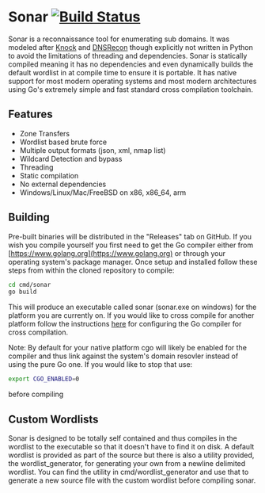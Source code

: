 # Sonar [![Build Status](https://travis-ci.org/jrozner/sonar.svg?branch=master)](https://travis-ci.org/jrozner/sonar)
Sonar is a reconnaissance tool for enumerating sub domains. It was modeled after [Knock](https://github.com/guelfoweb/knock) and [DNSRecon](https://github.com/darkoperator/dnsrecon) though explicitly not written in Python to avoid the limitations of threading and dependencies. Sonar is statically compiled meaning it has no dependencies and even dynamically builds the default wordlist in at compile time to ensure it is portable. It has native support for most modern operating systems and most modern architectures using Go's extremely simple and fast standard cross compilation toolchain.

## Features
* Zone Transfers
* Wordlist based brute force
* Multiple output formats (json, xml, nmap list)
* Wildcard Detection and bypass
* Threading
* Static compilation
* No external dependencies
* Windows/Linux/Mac/FreeBSD on x86, x86_64, arm

## Building
Pre-built binaries will be distributed in the "Releases" tab on GitHub. If you wish you compile yourself you first need to get the Go compiler either from [https://www.golang.org](https://www.golang.org) or through your operating system's package manager. Once setup and installed follow these steps from within the cloned repository to compile:

```sh
cd cmd/sonar
go build
```

This will produce an executable called sonar (sonar.exe on windows) for the platform you are currently on. If you would like to cross compile for another platform follow the instructions [here](http://dave.cheney.net/2015/08/22/cross-compilation-with-go-1-5) for configuring the Go compiler for cross compilation.

Note: By default for your native platform cgo will likely be enabled for the compiler and thus link against the system's domain resovler instead of using the pure Go one. If you would like to stop that use:
```sh
export CGO_ENABLED=0
```
before compiling

## Custom Wordlists
Sonar is designed to be totally self contained and thus compiles in the wordlist to the executable so that it doesn't have to find it on disk. A default wordlist is provided as part of the source but there is also a utility provided, the wordlist_generator, for generating your own from a newline delimited wordlist. You can find the utility in cmd/wordlist_generator and use that to generate a new source file with the custom wordlist before compiling sonar.
